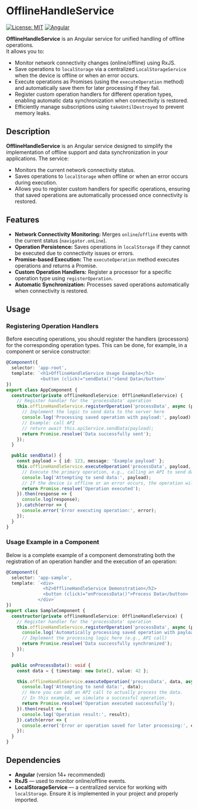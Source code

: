 # OfflineHandleService

[![License: MIT](https://img.shields.io/badge/License-MIT-yellow.svg)](https://opensource.org/licenses/MIT)
[![Angular](https://img.shields.io/badge/Angular-18+-red)](https://angular.io/)

**OfflineHandleService** is an Angular service for unified handling of offline operations.  
It allows you to:
- Monitor network connectivity changes (online/offline) using RxJS.
- Save operations to `localStorage` via a centralized `LocalStorageService` when the device is offline or when an error occurs.
- Execute operations as Promises (using the `executeOperation` method) and automatically save them for later processing if they fail.
- Register custom operation handlers for different operation types, enabling automatic data synchronization when connectivity is restored.
- Efficiently manage subscriptions using `takeUntilDestroyed` to prevent memory leaks.

## Description

**OfflineHandleService** is an Angular service designed to simplify the implementation of offline support and data synchronization in your applications. The service:

- Monitors the current network connectivity status.
- Saves operations to `localStorage` when offline or when an error occurs during execution.
- Allows you to register custom handlers for specific operations, ensuring that saved operations are automatically processed once connectivity is restored.

## Features

- **Network Connectivity Monitoring:** Merges `online`/`offline` events with the current status (`navigator.onLine`).
- **Operation Persistence:** Saves operations in `localStorage` if they cannot be executed due to connectivity issues or errors.
- **Promise-based Execution:** The `executeOperation` method executes operations and returns a Promise.
- **Custom Operation Handlers:** Register a processor for a specific operation type using `registerOperation`.
- **Automatic Synchronization:** Processes saved operations automatically when connectivity is restored.

## Usage

### Registering Operation Handlers

Before executing operations, you should register the handlers (processors) for the corresponding operation types. This can be done, for example, in a component or service constructor:

```typescript
@Component({
  selector: 'app-root',
  template: `<h1>OfflineHandleService Usage Example</h1>
             <button (click)="sendData()">Send Data</button>`
})
export class AppComponent {
  constructor(private offlineHandleService: OfflineHandleService) {
    // Register handler for the 'processData' operation
    this.offlineHandleService.registerOperation('processData', async (payload) => {
      // Implement the logic to send data to the server here
      console.log('Processing saved operation with payload:', payload);
      // Example: call API
      // return await this.apiService.sendData(payload);
      return Promise.resolve('Data successfully sent');
    });
  }

  public sendData() {
    const payload = { id: 123, message: 'Example payload' };
    this.offlineHandleService.executeOperation('processData', payload, async () => {
      // Execute the primary operation, e.g., calling an API to send data
      console.log('Attempting to send data:', payload);
      // If the device is offline or an error occurs, the operation will be saved
      return Promise.resolve('Operation executed');
    }).then(response => {
      console.log(response);
    }).catch(error => {
      console.error('Error executing operation:', error);
    });
  }
}
```

### Usage Example in a Component

Below is a complete example of a component demonstrating both the registration of an operation handler and the execution of an operation:

```typescript
@Component({
  selector: 'app-sample',
  template: `<div>
              <h2>OfflineHandleService Demonstration</h2>
              <button (click)="onProcessData()">Process Data</button>
            </div>`
})
export class SampleComponent {
  constructor(private offlineHandleService: OfflineHandleService) {
    // Register handler for the 'processData' operation
    this.offlineHandleService.registerOperation('processData', async (payload) => {
      console.log('Automatically processing saved operation with payload:', payload);
      // Implement the processing logic here (e.g., API call)
      return Promise.resolve('Data successfully synchronized');
    });
  }

  public onProcessData(): void {
    const data = { timestamp: new Date(), value: 42 };

    this.offlineHandleService.executeOperation('processData', data, async () => {
      console.log('Attempting to send data:', data);
      // Here you can add an API call to actually process the data.
      // In this example, we simulate a successful operation.
      return Promise.resolve('Operation executed successfully');
    }).then(result => {
      console.log('Operation result:', result);
    }).catch(error => {
      console.error('Error or operation saved for later processing:', error);
    });
  }
}
```

## Dependencies

- **Angular** (version 14+ recommended)
- **RxJS** — used to monitor online/offline events.
- **LocalStorageService** — a centralized service for working with `localStorage`. Ensure it is implemented in your project and properly imported.
